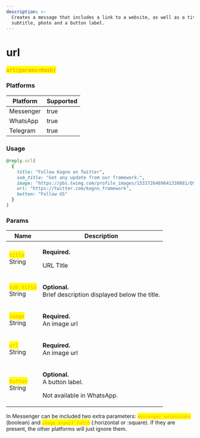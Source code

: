 ```yaml
---
description: >-
  Creates a message that includes a link to a website, as well as a title,
  subtitle, photo and a button label.
---
```


# url

### <mark style="color:orange;">`url(params=Hash)`</mark>

### Platforms

<table><thead><tr><th>Platform</th><th data-type="checkbox">Supported</th></tr></thead><tbody><tr><td>Messenger</td><td>true</td></tr><tr><td>WhatsApp</td><td>true</td></tr><tr><td>Telegram</td><td>true</td></tr></tbody></table>

### Usage

```ruby
@reply.url(
  {
    title: "Follow Kogno on Twitter",
    sub_title: "Get any update from our framework.",
    image: "https://pbs.twimg.com/profile_images/1533726469641338881/Q9dM6DpM_400x400.jpg",
    url: "https://twitter.com/kogno_framework",
    button: "Follow US"
  }
)    
```

### Params

| Name                                                                                                                       | Description                                                                                             |
| -------------------------------------------------------------------------------------------------------------------------- | ------------------------------------------------------------------------------------------------------- |
| <p><mark style="color:orange;"><code>title</code></mark><br><mark style="color:orange;"><code></code></mark>String</p>     | <p><strong>Required.</strong></p><p>URL Title</p>                                                       |
| <p><mark style="color:orange;"><code>sub_title</code></mark><br><mark style="color:orange;"><code></code></mark>String</p> | <p><strong>Optional.</strong><br><strong></strong>Brief description displayed below the title.</p>      |
| <p><mark style="color:orange;"><code>image</code></mark><br><mark style="color:orange;"><code></code></mark>String</p>     | <p><strong>Required.</strong><br>An image url</p>                                                       |
| <p><mark style="color:orange;"><code>url</code></mark><br><mark style="color:orange;"><code></code></mark>String</p>       | <p><strong>Required.</strong><br><strong></strong>An image url</p>                                      |
| <p><mark style="color:orange;"><code>button</code></mark><br><mark style="color:orange;"><code></code></mark>String</p>    | <p><strong>Optional.</strong><br><strong></strong>A button label. </p><p>Not available in WhatsApp.</p> |

In Messenger can be included two extra parameters: <mark style="color:orange;">`messenger_extensions`</mark> (boolean) and <mark style="color:orange;">`image_aspect_ratio`</mark> (:horizontal or :square). If they are present, the other platforms will just ignore them.
